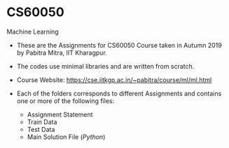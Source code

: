# CS60050
Machine Learning

* These are the Assignments for CS60050 Course taken in Autumn 2019 by Pabitra Mitra, IIT Kharagpur.
* The codes use minimal libraries and are written from scratch.
* Course Website:  https://cse.iitkgp.ac.in/~pabitra/course/ml/ml.html

* Each of the folders corresponds to different Assignments and contains one or more of the following files:
  * Assignment Statement
  * Train Data
  * Test Data
  * Main Solution File (*Python*)
